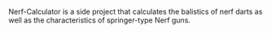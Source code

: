 Nerf-Calculator is a side project that calculates the balistics of nerf darts as well as the characteristics of springer-type Nerf guns.
